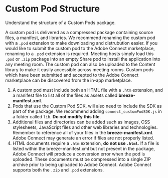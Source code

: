 # Custom Pod Structure
Understand the structure of a Custom Pods package.

A custom pod is delivered as a compressed package containing source files, a manifest, and libraries. We recommend renaming the custom pod with a `.pod` extension to make downloading and distrubution easier. If you would like to submit the custom pod to the Adobe Connect marketplace, renaming to a `.pod` extension is required. Meeting hosts simply load this `.pod` or `.zip` package into an empty Share pod to install the application into any meeting room. The custom pod can also be uploaded to the Content library to make it easily accessible across meeting rooms. Custom pods which have been submitted and accepted to the Adobe Connect marketplace can be discovered from the in-app marketplace. 

1. A custom pod must include both an HTML file with a `.htm` extension, and a manifest file to list all of the files as assets called **breeze-manifest.xml**.
2. Pods that use the Custom Pod SDK, will also need to include the SDK as part of the package. We recommend adding `connect_customPodSDK.js` in a folder called `lib`. **Do not modify this file**.
3. Additional files and directories can be added such as images, CSS stylesheets, JavaScript files and other web libraries and technologies. Remember to reference all of your files in the **breeze-manifest.xml**. Adobe Connect may generate an error if files are not properly listed.
4. HTML documents require a `.htm` extension, **do not use `.html`**. If a file is listed within the breeze-manifest.xml but not present in the package, Adobe Connect will produce a conversion error when the pod is uploaded. These documents must be compressed into a single ZIP archive prior to being uploaded to Adobe Connect. Adobe Connect supports both the `.zip` and `.pod` extensions.
